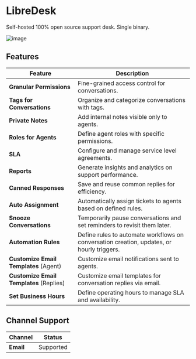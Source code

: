 # LibreDesk

Self-hosted 100% open source support desk. Single binary.


![image](https://github.com/user-attachments/assets/4d0a3cfc-4342-42bf-b567-c50482306d36)


## Features

| Feature                                    | Description                                                                                  |
|--------------------------------------------|----------------------------------------------------------------------------------------------|
| **Granular Permissions**                   | Fine-grained access control for conversations.                                               |
| **Tags for Conversations**                 | Organize and categorize conversations with tags.                                             |
| **Private Notes**                          | Add internal notes visible only to agents.                                                   |
| **Roles for Agents**                       | Define agent roles with specific permissions.                                                |
| **SLA**                                    | Configure and manage service level agreements.                                               |
| **Reports**                                | Generate insights and analytics on support performance.                                      |
| **Canned Responses**                       | Save and reuse common replies for efficiency.                                                |
| **Auto Assignment**                        | Automatically assign tickets to agents based on defined rules.                               |
| **Snooze Conversations**                   | Temporarily pause conversations and set reminders to revisit them later.                     |
| **Automation Rules**                       | Define rules to automate workflows on conversation creation, updates, or hourly triggers.    |
| **Customize Email Templates** (Agent)      | Customize email notifications sent to agents.                                                |
| **Customize Email Templates** (Replies)    | Customize email templates for conversation replies via email.                                |
| **Set Business Hours**                     | Define operating hours to manage SLA and availability.                                       |

## Channel Support

| Channel   | Status     |
|-----------|------------|
| **Email** | Supported  |
